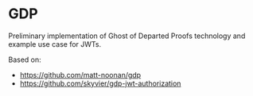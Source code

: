 # GDP

Preliminary implementation of Ghost of Departed Proofs technology and example use case for JWTs.

Based on:
 - https://github.com/matt-noonan/gdp
 - https://github.com/skyvier/gdp-jwt-authorization 
